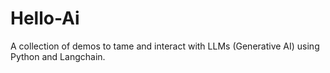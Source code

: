# Hello-Ai
A collection of demos to tame and interact with LLMs (Generative AI) using Python and Langchain.
